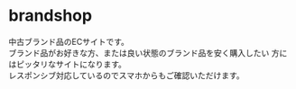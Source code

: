 # brandshop
中古ブランド品のECサイトです。<br>
ブランド品がお好きな方、または良い状態のブランド品を安く購入したい
方にはピッタリなサイトになります。<br>
レスポンシブ対応しているのでスマホからもご確認いただけます。<br>

